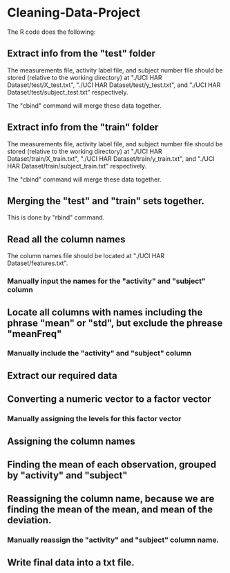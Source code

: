 # Cleaning-Data-Project

The R code does the following:

## Extract info from the "test" folder

The measurements file, activity label file, and subject number file should be stored (relative to the working directory) at "./UCI HAR Dataset/test/X_test.txt", "./UCI HAR Dataset/test/y_test.txt", and "./UCI HAR Dataset/test/subject_test.txt" respectively.

The "cbind" command will merge these data together.

## Extract info from the "train" folder

The measurements file, activity label file, and subject number file should be stored (relative to the working directory) at "./UCI HAR Dataset/train/X_train.txt", "./UCI HAR Dataset/train/y_train.txt", and "./UCI HAR Dataset/train/subject_train.txt" respectively.

The "cbind" command will merge these data together.

## Merging the "test" and "train" sets together.

This is done by "rbind" command.

## Read all the column names

The column names file should be located at "./UCI HAR Dataset/features.txt". 

### Manually input the names for the "activity" and "subject" column

## Locate all columns with names including the phrase "mean" or "std", but exclude the phrease "meanFreq"

### Manually include the "activity" and "subject" column

## Extract our required data

## Converting a numeric vector to a factor vector

### Manually assigning the levels for this factor vector

## Assigning the column names

## Finding the mean of each observation, grouped by "activity" and "subject"

## Reassigning the column name, because we are finding the mean of the mean, and mean of the deviation.

### Manually reassign the "activity" and "subject" column name.

## Write final data into a txt file.